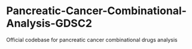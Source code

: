 # Pancreatic-Cancer-Combinational-Analysis-GDSC2
Official codebase for pancreatic cancer combinational drugs analysis
